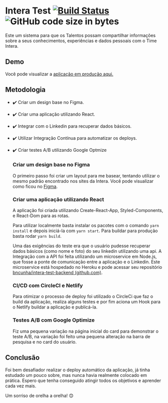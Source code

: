 # Intera Test [![Build Status](https://circleci.com/gh/bncunha/intera-test.svg?style=shield)](https://app.circleci.com/pipelines/github/bncunha/intera-test) ![GitHub code size in bytes](https://img.shields.io/github/languages/code-size/bncunha/intera-test)

Este um sistema para que os Talentos possam compartilhar informações sobre a seus conhecimentos, experiências e dados pessoais com o Time Intera.

## Demo 
Você pode visualizar a [aplicação em produção aqui.](https://happy-ardinghelli-7b939a.netlify.app/)

## Metodologia
- ✔️ Criar um design base no Figma.
- ✔️ Criar uma aplicação utilizando React.
- ✔️ Integrar com o Linkedin para recuperar dados básicos. 
- ✔️ Utilizar Integração Contínua para automatizar os deploys.
- ✔️ Criar testes A/B utilizando Google Optmize

	### Criar um design base no Figma
	O primeiro passo foi criar um layout para me basear, tentando utilizar o mesmo padrão encontrado nos sites da Intera. Você pode visualizar como ficou no [Figma](https://www.figma.com/file/FJea220f8UwwfRTqnsbzCP/Untitled?node-id=0%3A1).

	### Criar uma aplicação utilizando React
	A aplicação foi criada utilizando Create-React-App, Styled-Components, e React-Dom para as rotas.
	
	Para utilizar localmente basta instalar os pacotes com o comando `yarn install` e depois iniciá-la com `yarn start`. Para buildar para produção basta rodar `yarn build`.

	Uma das exigências do teste era que o usuário pudesse recuperar dados básicos (como nome e foto) do seu linkedin utilizando uma api. A Integração com a API foi feita utilizando um microservice em Node.js, que fosse a ponte de comunicação entre a aplicação e o Linkedin. Este microservice está hospedado no Heroku e pode acessar seu repositório [bncunha/intera-test-backend (github.com)](https://github.com/bncunha/intera-test-backend).
	
	### CI/CD com CircleCI e Netlify
	Para otimizar o processo de deploy foi utilizado o CircleCi que faz o build da aplicação, realiza alguns testes e por fim aciona um Hook para o Netlify buildar a aplicação e publicá-la.

	### Testes A/B com Google Optimize
	Fiz uma pequena variação na página inicial do card para demonstrar o teste A/B, na variação foi feito uma pequena alteração na barra de pesquisa e no card do usuário.

## Conclusão
Foi bem desafiador realizar o deploy automático da aplicação, já tinha estudado um pouco sobre, mas nunca havia realmente colocado em prática. Espero que tenha conseguido atingir todos os objetivos e aprender cada vez mais.

Um sorriso de orelha a orelha! 😊
